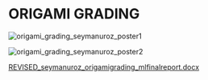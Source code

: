 # ORIGAMI GRADING

![origami_grading_seymanuroz_poster1](https://user-images.githubusercontent.com/103535917/187432745-9823563e-9c44-408a-a502-821b07606e44.jpg)

![origami_grading_seymanuroz_poster2](https://user-images.githubusercontent.com/103535917/187432756-08c2edd6-f5f4-4f87-a190-61c0b018998f.jpg)

[REVISED_seymanuroz_origamigrading_mlfinalreport.docx](https://github.com/SeymaNurOz/BS_723/files/9452625/REVISED_seymanuroz_origamigrading_mlfinalreport.docx)
